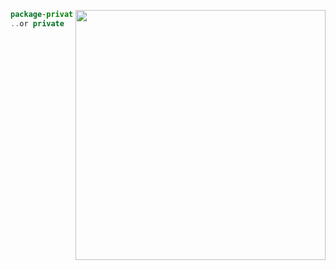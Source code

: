 

<a href="https://discord.com/invite/6cUhkj6uZJ"><img align="right" width=400 src="https://count.getloli.com/@Rollczi?name=Rollczi&theme=love-and-deepspace&padding=7&offset=10&align=center&scale=1.1&pixelated=1&darkmode=auto"></a>

```kts
package-private <3
..or private
```
